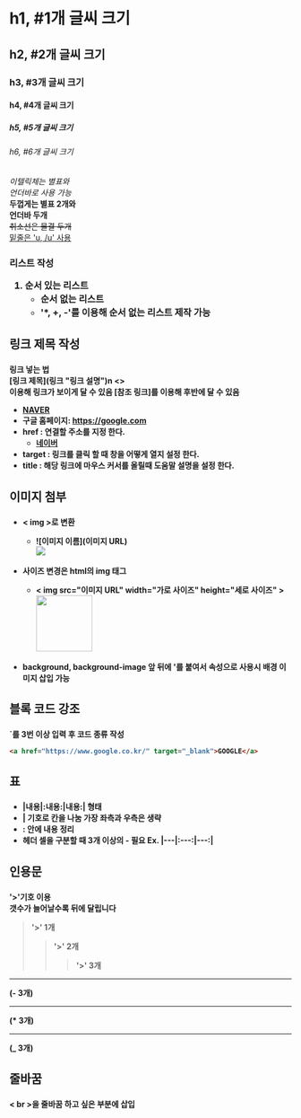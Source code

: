 <!--제목 #의 개수에 따라 폰트 사이즈 변경 <h1>~<h6>로도 사용가능-->
# h1, #1개 글씨 크기 
## h2, #2개 글씨 크기 
### h3, #3개 글씨 크기 
#### h4, #4개 글씨 크기 
##### h5, #5개 글씨 크기 
###### h6, #6개 글씨 크기 
<!--강조-->
*이텔릭체는 별표와*<br>
_언더바로 사용 가능_<br>
**두껍게는 별표 2개와**<br>
__언더바 두개__<br>
~~취소선은 물결 두개~~<br>
<u>밑줄은 'u, /u' 사용</u><br>

**<h3>리스트 작성**<br>
1. 순서 있는 리스트
    * 순서 없는 리스트
    + '*, +, -'를 이용해 순서 없는 리스트 제작 가능



**<h2>링크 제목 작성**<br>
<h4>
링크 넣는 법<br> 
[링크 제목](링크 "링크 설명")n <><br>
이용해 링크가 보이게 달 수 있음 [참조 링크]를 이용해 후반에 달 수 있음

* [NAVER](https://naver.com "링크 설명(title)을 작성하세요.")
* 구글 홈페이지: <https://google.com> <br>
* href : 연결할 주소를 지정 한다.<br>
    * <a href="https://naver.com"> 네이버</a> <br>
* target : 링크를 클릭 할 때 창을 어떻게 열지 설정 한다.<br>
* title : 해당 링크에 마우스 커서를 올릴때 도움말 설명을 설정 한다.


**<h2>이미지 첨부**<br>
<h4>

* < img >로 변환<br>
    * ![이미지 이름](이미지 URL)<br>
<img src="https://encrypted-tbn0.gstatic.com/images?q=tbn:ANd9GcQW0Z94iqO01RBz7uaesVFC5hG-J4y-ldNCHg&usqp=CAU"><br> 

* 사이즈 변경은 html의 img 태그<br>
    * < img src="이미지 URL" width="가로 사이즈" height="세로 사이즈" > <br>
<img src="https://encrypted-tbn0.gstatic.com/images?q=tbn:ANd9GcQW0Z94iqO01RBz7uaesVFC5hG-J4y-ldNCHg&usqp=CAU" width="100"><br>

* background, background-image 앞 뒤에 '를 붙여서 속성으로 사용시 배경 이미지 삽입 가능<br>


**<h2>블록 코드 강조**<br>
<h4>
`를 3번 이상 입력 후 코드 종류 작성


```html
<a href="https://www.google.co.kr/" target="_blank">GOOGLE</a> 
```


**<h2>표**<br>
<h4>

* |내용|:내용:|내용:| 형태
* | 기호로 칸을 나눔 가장 좌측과 우측은 생략 <br>
* : 안에 내용 정리 <br>
* 헤더 셀을 구분할 때 3개 이상의 - 필요
Ex. |---|:---:|---:|


**<h2>인용문**<br>
<h4>

'>'기호 이용 <br>
갯수가 늘어날수록 뒤에 달립니다
> '>' 1개
>> '>' 2개
>>> '>' 3개

---
(- 3개)

***
(* 3개)

___
(_ 3개)


**<h2>줄바꿈**<br>
<h4>
< br >을 줄바꿈 하고 싶은 부분에 삽입
